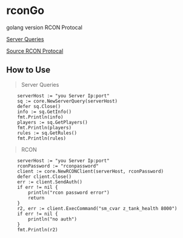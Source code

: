 # rconGo

golang version RCON Protocal

[Server Queries](https://developer.valvesoftware.com/wiki/Server_queries)

[Source RCON Protocal](https://developer.valvesoftware.com/wiki/Source_RCON_Protocol)

## How to Use

> Server Queries

```
    serverHost := "you Server Ip:port"
   	sq := core.NewServerQuery(serverHost)
	defer sq.Close()
	info := sq.GetInfo()
	fmt.Println(info)
	players := sq.GetPlayers()
	fmt.Println(players)
	rules := sq.GetRules()
	fmt.Println(rules)
```

> RCON

```
    serverHost := "you Server Ip:port"
	rconPassword := "rconpassword"
    client := core.NewRCONClient(serverHost, rconPassword)
	defer client.Close()
	err := client.SendAuth()
	if err != nil {
		println("rcon password error")
		return
	}
	r2, err := client.ExecCommand("sm_cvar z_tank_health 8000")
	if err != nil {
		println("no auth")
	}
	fmt.Println(r2)

```
